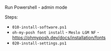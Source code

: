 Run Powershell - admin mode

Steps:
- `010-install-software.ps1`
- `oh-my-posh font install` - `Meslo LGM NF` - https://ohmyposh.dev/docs/installation/fonts
- `020-install-settings.ps1`
